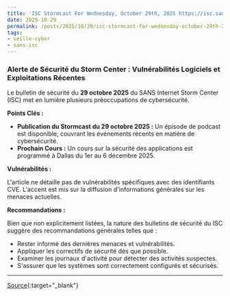 ```yaml
---
title: 'ISC Stormcast For Wednesday, October 29th, 2025 https://isc.sans.edu/podcastdetail/9676, (Wed, Oct 29th)'
date: 2025-10-29
permalink: /posts/2025/10/29/isc-stormcast-for-wednesday-october-29th-2025-httpsiscsansedupodcastdetail9676-wed-oct-29th/
tags:
- veille-cyber
- sans-isc
---
```

### Alerte de Sécurité du Storm Center : Vulnérabilités Logiciels et Exploitations Récentes

Le bulletin de sécurité du **29 octobre 2025** du SANS Internet Storm Center (ISC) met en lumière plusieurs préoccupations de cybersécurité.

**Points Clés :**

*   **Publication du Stormcast du 29 octobre 2025 :** Un épisode de podcast est disponible, couvrant les événements récents en matière de cybersécurité.
*   **Prochain Cours :** Un cours sur la sécurité des applications est programmé à Dallas du 1er au 6 décembre 2025.

**Vulnérabilités :**

L'article ne détaille pas de vulnérabilités spécifiques avec des identifiants CVE. L'accent est mis sur la diffusion d'informations générales sur les menaces actuelles.

**Recommandations :**

Bien que non explicitement listées, la nature des bulletins de sécurité du ISC suggère des recommandations générales telles que :

*   Rester informé des dernières menaces et vulnérabilités.
*   Appliquer les correctifs de sécurité dès que possible.
*   Examiner les journaux d'activité pour détecter des activités suspectes.
*   S'assurer que les systèmes sont correctement configurés et sécurisés.

---
[Source](https://isc.sans.edu/diary/rss/32430){:target="_blank"}
